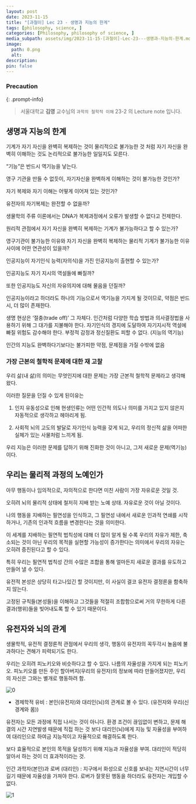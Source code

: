 ```yaml
---
layout: post
date: 2023-11-15
title: "[과철이] Lec 23 - 생명과 지능의 한계"
tags: [philosophy, science, ]
categories: [Philosophy, philosophy of science, ]
media_subpath: assets/img/2023-11-15-[과철이]-Lec-23---생명과-지능의-한계.md
image:
  path: 0.png
  alt:  
description:  
pin: false
---
```



### Precaution


{: .prompt-info}


> 서울대학교 **김영** 교수님의 `과학의 철학적 이해` 23-2 의 Lecture note 입니다. 


## 생명과 지능의 한계


기계가 자기 자신을 완벽히 복제하는 것이 물리적으로 불가능한 것 처럼 자기 자신을 완벽히 이해하는 것도 논리적으로 불가능한 일일지도 모른다.


“기능”은 반드시 역기능을 낳는다.


영구 기관을 만들 수 없듯이, 자기자신을 완벽하게 이해하는 것이 불가능한 것인가?


자기 복제와 자기 이해는 어떻게 이어져 있는 것인가?


유전자의 자기복제는 완전할 수 없을까?


생물학의 주류 이론에서는 DNA가 복제과정에서 오류가 발생할 수 없다고 전제한다.


원리적 관점에서 자기 자신을 완벽히 복제하는 기계가 불가능하다고 할 수 있는가?


영구기관이 불가능한 이유와 자기 자신을 완벽히 복제하는 물리적 기계가 불가능한 이유 사이에 어떤 연관성이 있을까?


인공지능이 자기인식 능력(자의식)을 가진 인공지능이 출현할 수 있는가?


인공지능도 자기 지시의 역설들에 빠질까?


또한 인공지능도 자신의 자유의지에 대해 물음을 던질까?


인공지능이라고 하더라도 하나의 기능으로서 역기능을 가지게 될 것이므로, 약점은 반드시, 더 많이 존재한다.


생명 현상은 ‘절충(trade off)’ 그 자체다. 인간처럼 다양한 학습 방법과 의사결정법을 사용하기 위해 그 대가를 지불해야 한다. 자기인식의 경지에 도달하여 자기지시적 역설에 빠질 위험도 감수해야 한다. 부정적 감정과 정신질환도 피할 수 없다. (지능의 역기능)


인간의 지능도 완벽하다기보다는 불가피한 약점, 문제점을 가질 수밖에 없음


### 가장 근본의 철학적 문제에 대한 재 고찰


우리 삶(내 삶)의 의미는 무엇인지에 대한 문제는 가장 근본적 철학적 문제라고 생각해 왔다.


이러한 질문을 던질 수 있게 된이유는


1. 인지 유동성으로 인해 현생인류는 어떤 인간적 의도나 의미를 가지고 있지 않은지 자동적으로 생각하고 헤아리게 됨.


2. 사회적 뇌의 고도의 발달로 자기인식 능력을 갖게 되고, 우리의 정신적 삶을 어떠한 실체가 있는 사물처럼 느끼게 됨.


우리 지능은 이러한 문제를 답하기 위해 진화한 것이 아니고, 그저 새로운 문제(역기능)이다.


## 우리는 물리적 과정의 노예인가


아무 행동이나 임의적으로, 자의적으로 한다면 미친 사람이 가장 자유로운 것일 것.


오히려 뇌의 물리적 상태에 철저히 지배 받는 노예 상태. 자유로운 것이 아닐 것이다.


나의 행동을 지배하는 필연성을 인식하고, 그 필연성 내에서 새로운 인과적 연쇄를 시작하거나, 기존의 인과적 흐름을 변경한다는 것을 의미한다.


이 세계를 지배하는 필연적 법칙성에 대해 더 많이 알게 될 수록 우리의 자유가 제한, 축소되는 것이 아닌 우리의 목적을 실현할 가능성이 증가한다는 의미에서 우리의 자유는 오히려 증진된다고 할 수 있다.


특히 우리는 필연적 법칙성 간의 수많은 조합을 통해 얼마든지 새로운 결과를 유도하고 만들어 낼 수 있다.


유전적 본성은 상당히 타고나있긴 할 것이지만, 이 사실이 결코 유전자 결정론을 함축하지 않는다.


고정된 규칙들(본성들)을 이해하고 그것들을 적절히 조합함으로써 거의 무한하게 다른 결과(행위)들을 빚어내도록 할 수 있기 때문이다.


## 유전자와 뇌의 관계


생물학적, 유전적 결정론적 관점에서 우리의 생각, 행동이 유전자의 꼭두각시 놀음에 불과하다는 견해가 피력되기도 한다.


우리는 오히려 피노키오와 비슷하다고 할 수 있다. 나름의 자율성을 가지게 되는 피노키오. 피노키오를 만든 주인 할아버지(우리의 유전자)의 정보에 따라 만들어졌지만, 우리의 자신은 그와는 별개로 행동하려 함.


![0](/0.png)

- 경제학적 유비 : 본인(유전자)와 대리인(뇌)의 관계로 볼 수 있다. (유전자와 우리(신경계와 몸))

유전자는 모든 과정에 직접 나서는 것이 아니다. 환경 조건이 끊임없이 변하고, 문제 해결의 시간 지연발생 때문에 직접 하는 것 보다 대리인(뇌)에게 지능 및 자율성을 부여하여 대리인으로 하여금 지능적이고 자율적으로 해결하도록 한다.


보다 효율적으로 본인의 목적을 달성하기 위해 지능과 자율성을 부여. 대리인이 적당히 알아서 하는 것이 더 효과적이라는 것.


인간 과학자(본인)과 로버 (대리인) : 지구에서 화성으로 신호를 보내는 지연시간이 너무 길기 때문에 자율성을 가져야 한다. 로버가 잘못된 행동을 하더라도 유전자는 개입할 수 없다.


![1](/1.png)

